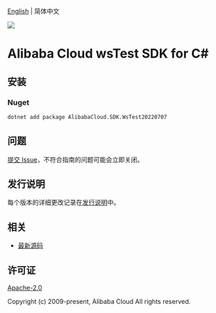 [English](README.md) | 简体中文

![](https://aliyunsdk-pages.alicdn.com/icons/AlibabaCloud.svg)

# Alibaba Cloud wsTest SDK for C#

## 安装

### Nuget

```bash
dotnet add package AlibabaCloud.SDK.WsTest20220707
```

## 问题

[提交 Issue](https://github.com/aliyun/alibabacloud-csharp-sdk/issues/new)，不符合指南的问题可能会立即关闭。

## 发行说明

每个版本的详细更改记录在[发行说明](./ChangeLog.md)中。

## 相关

* [最新源码](https://github.com/aliyun/alibabacloud-csharp-sdk/)

## 许可证

[Apache-2.0](http://www.apache.org/licenses/LICENSE-2.0)

Copyright (c) 2009-present, Alibaba Cloud All rights reserved.
